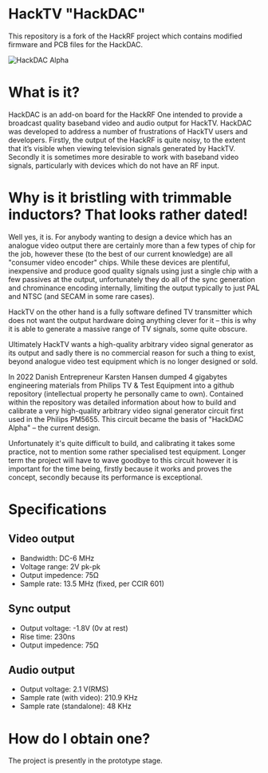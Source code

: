 # HackTV "HackDAC"

This repository is a fork of the HackRF project which contains modified firmware and PCB files for the HackDAC.

![HackDAC Alpha](https://raw.github.com/inaxeon/hacktv-hackrf/master/hardware/hackdac-alpha/images/top.jpg)

# What is it?

HackDAC is an add-on board for the HackRF One intended to provide a broadcast quality baseband video and audio output for HackTV. HackDAC was developed to address a number of frustrations of HackTV users and developers. Firstly, the output of the HackRF is quite noisy, to the extent that it’s visible when viewing television signals generated by HackTV. Secondly it is sometimes more desirable to work with baseband video signals, particularly with devices which do not have an RF input.

# Why is it bristling with trimmable inductors? That looks rather dated!

Well yes, it is. For anybody wanting to design a device which has an analogue video output there are certainly more than a few types of chip for the job, however these (to the best of our current knowledge) are all "consumer video encoder" chips. While these devices are plentiful, inexpensive and produce good quality signals using just a single chip with a few passives at the output, unfortunately they do all of the sync generation and chrominance encoding internally, limiting the output typically to just PAL and NTSC (and SECAM in some rare cases).

HackTV on the other hand is a fully software defined TV transmitter which does not want the output hardware doing anything clever for it – this is why it is able to generate a massive range of TV signals, some quite obscure.

Ultimately HackTV wants a high-quality arbitrary video signal generator as its output and sadly there is no commercial reason for such a thing to exist, beyond analogue video test equipment which is no longer designed or sold.

In 2022 Danish Entrepreneur Karsten Hansen dumped 4 gigabytes engineering materials from Philips TV & Test Equipment into a github repository (intellectual property he personally came to own). Contained within the repository was detailed information about how to build and calibrate a very high-quality arbitrary video signal generator circuit first used in the Philips PM5655. This circuit became the basis of "HackDAC Alpha" – the current design.

Unfortunately it's quite difficult to build, and calibrating it takes some practice, not to mention some rather specialised test equipment. Longer term the project will have to wave goodbye to this circuit however it is important for the time being, firstly because it works and proves the concept, secondly because its performance is exceptional.

# Specifications

## Video output
* Bandwidth: DC-6 MHz
* Voltage range: 2V pk-pk
* Output impedence: 75Ω
* Sample rate: 13.5 MHz (fixed, per CCIR 601)

## Sync output
* Output voltage: -1.8V (0v at rest)
* Rise time: 230ns
* Output impedence: 75Ω

## Audio output
* Output voltage: 2.1 V(RMS)
* Sample rate (with video): 210.9 KHz
* Sample rate (standalone): 48 KHz

# How do I obtain one?

The project is presently in the prototype stage.
